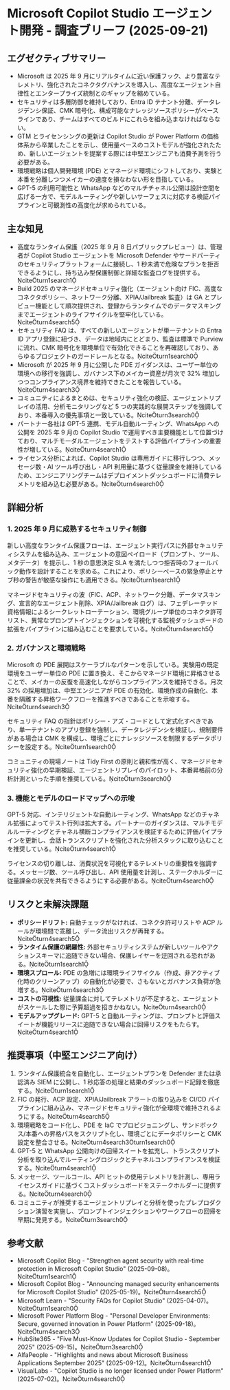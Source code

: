 ﻿# Microsoft Copilot Studio エージェント開発 - 調査ブリーフ (2025-09-21)

## エグゼクティブサマリー
- Microsoft は 2025 年 9 月にリアルタイムに近い保護フック、より豊富なテレメトリ、強化されたコネクタグバナンスを導入し、高度なエージェント自律性とエンタープライズ統制とのギャップを縮めている。
- セキュリティは多層防御を維持しており、Entra ID テナント分離、データレジデンシ保証、CMK 暗号化、構成可能なナレッジソースポリシーがベースラインであり、チームはすべてのビルドにこれらを組み込まなければならない。
- GTM とライセンシングの更新は Copilot Studio が Power Platform の価格体系から卒業したことを示し、使用量ベースのコストモデルが強化されたため、新しいエージェントを提案する際には中堅エンジニアも消費予測を行う必要がある。
- 環境戦略は個人開発環境 (PDE) とマネージド環境にシフトしており、実験と本番を分離しつつメイカーの速度を損なわない形を目指している。
- GPT-5 の利用可能性と WhatsApp などのマルチチャネル公開は設計空間を広げる一方で、モデルルーティングや新しいサーフェスに対応する検証パイプラインと可観測性の高度化が求められている。

## 主な知見
- 高度なランタイム保護（2025 年 9 月 8 日パブリックプレビュー）は、管理者が Copilot Studio エージェントを Microsoft Defender やサードパーティのセキュリティプラットフォームに接続し、1 秒未満で危険なプランを拒否できるようにし、持ち込み型保護制御と詳細な監査ログを提供する。citeturn1search1
- Build 2025 のマネージドセキュリティ強化（エージェント向け FIC、高度なコネクタポリシー、ネットワーク分離、XPIA/Jailbreak 監査）は GA とプレビュー機能として順次提供され、登録からランタイムでのデータマスキングまでエージェントのライフサイクルを堅牢化している。citeturn4search5
- セキュリティ FAQ は、すべての新しいエージェントが単一テナントの Entra ID アプリ登録に紐づき、データは地域内にとどまり、監査は標準で Purview に流れ、CMK 暗号化を環境単位で有効化できることを再確認しており、あらゆるプロジェクトのガードレールとなる。citeturn1search0
- Microsoft が 2025 年 9 月に公開した PDE ガイダンスは、ユーザー単位の環境への移行を強調し、ガバナンス下のメイカー資産が月次で 32% 増加しつつコンプライアンス境界を維持できたことを報告している。citeturn4search3
- コミュニティによるまとめは、セキュリティ強化の検証、エージェントリプレイの活用、分析モニタリングなど 5 つの実践的な展開ステップを強調しており、本番導入の優先事項と一致している。citeturn3search0
- パートナー各社は GPT-5 連携、モデル自動ルーティング、WhatsApp への公開を 2025 年 9 月の Copilot Studio で運用すべき主要機能として位置づけており、マルチモーダルエージェントをテストする評価パイプラインの重要性が増している。citeturn4search1
- ライセンス分析によれば、Copilot Studio は専用ガイドに移行しつつ、メッセージ数・AI ツール呼び出し・API 利用量に基づく従量課金を維持しているため、エンジニアリングチームはデプロイメントダッシュボードに消費テレメトリを組み込む必要がある。citeturn4search0

## 詳細分析
### 1. 2025 年 9 月に成熟するセキュリティ制御
新しい高度なランタイム保護フローは、エージェント実行パスに外部セキュリティシステムを組み込み、エージェントの意図ペイロード（プロンプト、ツール、メタデータ）を提示し、1 秒の意思決定 SLA を満たしつつ拒否時のフォールバック動作を設計することを求める。これにより、ポリシーベースの緊急停止とサブ秒の警告が敏感な操作にも適用できる。citeturn1search1

マネージドセキュリティの波（FIC、ACP、ネットワーク分離、データマスキング、宣言的なエージェント削除、XPIA/Jailbreak ログ）は、フェデレーテッド資格情報によるシークレットローテーション、環境グループ単位のコネクタ許可リスト、異常なプロンプトインジェクションを可視化する監視ダッシュボードの拡張をパイプラインに組み込むことを要求している。citeturn4search5

### 2. ガバナンスと環境戦略
Microsoft の PDE 展開はスケーラブルなパターンを示している。実験用の既定環境をユーザー単位の PDE に置き換え、そこからマネージド環境に昇格させることで、メイカーの反復を高速化しながらコンプライアンスを維持できる。月次 32% の採用増加は、中堅エンジニアが PDE の有効化、環境作成の自動化、本番を隔離する昇格ワークフローを推進すべきであることを示唆する。citeturn4search3

セキュリティ FAQ の指針はポリシー・アズ・コードとして定式化すべきであり、単一テナントのアプリ登録を強制し、データレジデンシを検証し、規制要件がある場合は CMK を構成し、環境ごとにナレッジソースを制限するデータポリシーを設定する。citeturn1search0

コミュニティの現場ノートは Tidy First の原則と親和性が高く、マネージドセキュリティ強化の早期検証、エージェントリプレイのパイロット、本番昇格前の分析計測といった手順を推奨している。citeturn3search0

### 3. 機能とモデルのロードマップへの示唆
GPT-5 対応、インテリジェントな自動ルーティング、WhatsApp などのチャネル拡張によってテスト行列は拡大する。パートナーのガイダンスは、マルチモデルルーティングとチャネル横断コンプライアンスを検証するために評価パイプラインを更新し、会話トランスクリプトを強化された分析スタックに取り込むことを推奨している。citeturn4search1

ライセンスの切り離しは、消費状況を可視化するテレメトリの重要性を強調する。メッセージ数、ツール呼び出し、API 使用量を計測し、ステークホルダーに従量課金の状況を共有できるようにする必要がある。citeturn4search0

## リスクと未解決課題
- **ポリシードリフト:** 自動チェックがなければ、コネクタ許可リストや ACP ルールが環境間で乖離し、データ流出リスクが再発する。citeturn4search5
- **ランタイム保護の網羅性:** 外部セキュリティシステムが新しいツールやアクションスキーマに追随できない場合、保護レイヤーを迂回される恐れがある。citeturn1search1
- **環境スプロール:** PDE の急増には環境ライフサイクル（作成、非アクティブ化時のクリーンアップ）の自動化が必要で、さもないとガバナンス負荷が急増する。citeturn4search3
- **コストの可視性:** 従量課金に対してテレメトリが不足すると、エージェントがスケールした際に予算超過を招きかねない。citeturn4search0
- **モデルアップグレード:** GPT-5 と自動ルーティングは、プロンプトと評価スイートが機能リリースに追随できない場合に回帰リスクをもたらす。citeturn4search1

## 推奨事項（中堅エンジニア向け）
1. ランタイム保護統合を自動化し、エージェントプランを Defender または承認済み SIEM に公開し、1 秒応答の処理と結果のダッシュボード記録を徹底する。citeturn1search1
2. FIC の発行、ACP 設定、XPIA/Jailbreak アラートの取り込みを CI/CD パイプラインに組み込み、マネージドセキュリティ強化が全環境で維持されるようにする。citeturn4search5
3. 環境戦略をコード化し、PDE を IaC でプロビジョニングし、サンドボックス/本番への昇格パスをスクリプト化し、環境ごとにデータポリシーと CMK 設定を整合させる。citeturn4search3turn1search0
4. GPT-5 と WhatsApp 公開向けの回帰スイートを拡充し、トランスクリプト分析を取り込んでルーティングロジックとチャネルコンプライアンスを検証する。citeturn4search1
5. メッセージ、ツールコール、API ヒットの使用テレメトリを計測し、専用ライセンスガイドに基づくコストダッシュボードをステークホルダーに提供する。citeturn4search0
6. コミュニティが推奨するエージェントリプレイと分析を使ったプレプロダクション演習を実施し、プロンプトインジェクションやワークフローの回帰を早期に発見する。citeturn3search0

## 参考文献
- Microsoft Copilot Blog - "Strengthen agent security with real-time protection in Microsoft Copilot Studio" (2025-09-08)。citeturn1search1
- Microsoft Copilot Blog - "Announcing managed security enhancements for Microsoft Copilot Studio" (2025-05-19)。citeturn4search5
- Microsoft Learn - "Security FAQs for Copilot Studio" (2025-04-07)。citeturn1search0
- Microsoft Power Platform Blog - "Personal Developer Environments: Secure, governed innovation in Power Platform" (2025-09-18)。citeturn4search3
- HubSite365 - "Five Must-Know Updates for Copilot Studio - September 2025" (2025-09-15)。citeturn3search0
- AlfaPeople - "Highlights and news about Microsoft Business Applications September 2025" (2025-09-12)。citeturn4search1
- VisualLabs - "Copilot Studio is no longer licensed under Power Platform" (2025-07-02)。citeturn4search0
